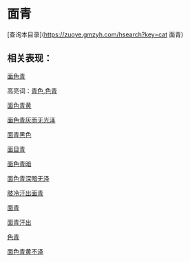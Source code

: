 # 面青
[查询本目录](https://zuoye.gmzyh.com/hsearch?key=cat 面青)

## 相关表现：

[面色青](https://zuoye.gmzyh.com/search?key=面色青)
高亮词：[青色,色青](https://zuoye.gmzyh.com/search?key=青色,色青)  
[面色青黄](https://zuoye.gmzyh.com/search?key=面色青黄)
[面色青灰而无光泽](https://zuoye.gmzyh.com/search?key=面色青灰而无光泽)
[面青黑色](https://zuoye.gmzyh.com/search?key=面青黑色)
[面目青](https://zuoye.gmzyh.com/search?key=面目青)
[面色青暗](https://zuoye.gmzyh.com/search?key=面色青暗)
[面色青深暗无泽	](https://zuoye.gmzyh.com/search?key=面色青深暗无泽	)
[肢冷汗出面青](https://zuoye.gmzyh.com/search?key=肢冷汗出面青)
[面青](https://zuoye.gmzyh.com/search?key=面青)
[面青汗出](https://zuoye.gmzyh.com/search?key=面青汗出)
[色青](https://zuoye.gmzyh.com/search?key=色青)
[面色青黄不泽](https://zuoye.gmzyh.com/search?key=面色青黄不泽)
